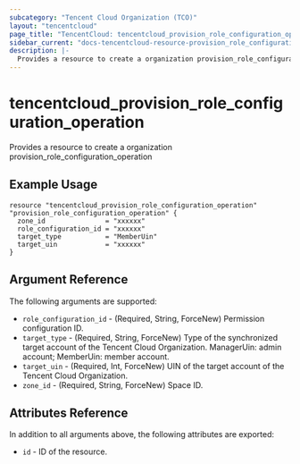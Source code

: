 ```yaml
---
subcategory: "Tencent Cloud Organization (TCO)"
layout: "tencentcloud"
page_title: "TencentCloud: tencentcloud_provision_role_configuration_operation"
sidebar_current: "docs-tencentcloud-resource-provision_role_configuration_operation"
description: |-
  Provides a resource to create a organization provision_role_configuration_operation
---
```


# tencentcloud_provision_role_configuration_operation

Provides a resource to create a organization provision_role_configuration_operation

## Example Usage

```hcl
resource "tencentcloud_provision_role_configuration_operation" "provision_role_configuration_operation" {
  zone_id               = "xxxxxx"
  role_configuration_id = "xxxxxx"
  target_type           = "MemberUin"
  target_uin            = "xxxxxx"
}
```

## Argument Reference

The following arguments are supported:

* `role_configuration_id` - (Required, String, ForceNew) Permission configuration ID.
* `target_type` - (Required, String, ForceNew) Type of the synchronized target account of the Tencent Cloud Organization. ManagerUin: admin account; MemberUin: member account.
* `target_uin` - (Required, Int, ForceNew) UIN of the target account of the Tencent Cloud Organization.
* `zone_id` - (Required, String, ForceNew) Space ID.

## Attributes Reference

In addition to all arguments above, the following attributes are exported:

* `id` - ID of the resource.




